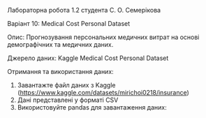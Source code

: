 Лабораторна робота 1.2 студента С. О. Семерікова

Варіант 10: Medical Cost Personal Dataset

Опис: Прогнозування персональних медичних витрат на основі демографічних та медичних даних.

Джерело даних: Kaggle Medical Cost Personal Dataset

Отримання та використання даних:

1. Завантажте файл даних з Kaggle (https://www.kaggle.com/datasets/mirichoi0218/insurance) 
2. Дані представлені у форматі CSV 
3. Використовуйте pandas для завантаження даних: 
